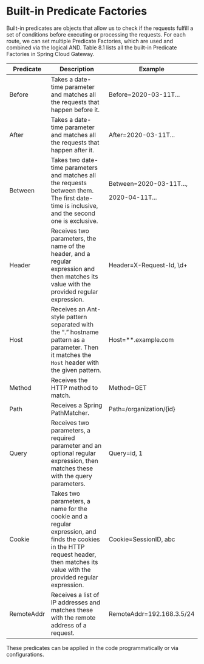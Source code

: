 # Built-in Predicate Factories

Built-in predicates are objects that allow us to check if the requests fulfill a set of conditions before executing or processing the requests. For each route, we can set multiple Predicate Factories, which are used and combined via the logical AND. Table 8.1 lists all the built-in Predicate Factories in Spring Cloud Gateway.

| Predicate  | Description                                                                                                                                                                          | Example                                             |
| ---------- | ------------------------------------------------------------------------------------------------------------------------------------------------------------------------------------ | --------------------------------------------------- |
| Before     | Takes a date-time parameter and matches all the requests that happen before it.                                                                                                      | Before=2020-03-11T...                               |
| After      | Takes a date-time parameter and matches all the requests that happen after it.                                                                                                       | After=2020-03-11T...                                |
| Between    | Takes two date-time parameters and matches all the requests between them. The first date-time is inclusive, and the second one is exclusive.                                         | <p>Between=2020-03-11T...,</p><p>2020-04-11T...</p> |
| Header     | Receives two parameters, the name of the header, and a regular expression and then matches its value with the provided regular expression.                                           | Header=X-Request-Id, \d+                            |
| Host       | Receives an Ant-style pattern separated with the “.” hostname pattern as a parameter. Then it matches the `Host` header with the given pattern.                                      | Host=\*\*.example.com                               |
| Method     | Receives the HTTP method to match.                                                                                                                                                   | Method=GET                                          |
| Path       | Receives a Spring PathMatcher.                                                                                                                                                       | Path=/organization/{id}                             |
| Query      | Receives two parameters, a required parameter and an optional regular expression, then matches these with the query parameters.                                                      | Query=id, 1                                         |
| Cookie     | Takes two parameters, a name for the cookie and a regular expression, and finds the cookies in the HTTP request header, then matches its value with the provided regular expression. | Cookie=SessionID, abc                               |
| RemoteAddr | Receives a list of IP addresses and matches these with the remote address of a request.                                                                                              | RemoteAddr=192.168.3.5/24                           |

These predicates can be applied in the code programmatically or via configurations.

